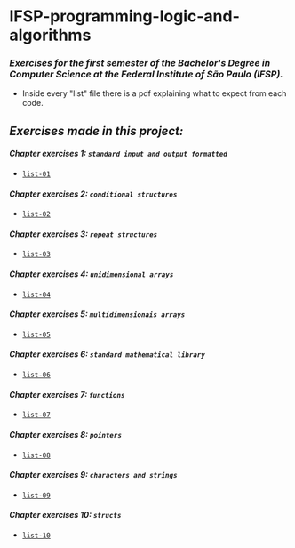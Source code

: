 # IFSP-programming-logic-and-algorithms

### _Exercises for the first semester of the Bachelor's Degree in Computer Science at the Federal Institute of São Paulo (IFSP)._
<!--
### _Exercícios do primeiro semestre do curso de Bacharelado em Ciência da Computação do Instituto Federal de São Paulo (IFSP)._
-->
- Inside every "list" file there is a pdf explaining what to expect from each code.
<!--
- Dentro de cada arquivo de "lista" há um pdf explicando o que esperar de cada código.
-->
## _Exercises made in this project:_

#### _Chapter exercises 1: `standard input and output formatted`_
- [`list-01`](list-01)

#### _Chapter exercises 2: `conditional structures`_
- [`list-02`](list-02)

#### _Chapter exercises 3: `repeat structures`_
- [`list-03`](list-03)

#### _Chapter exercises 4: `unidimensional arrays`_
- [`list-04`](list-04)

#### _Chapter exercises 5: `multidimensionais arrays`_
- [`list-05`](list-05)

#### _Chapter exercises 6: `standard mathematical library`_
- [`list-06`](list-06)

#### _Chapter exercises 7: `functions`_
- [`list-07`](list-07)

#### _Chapter exercises 8: `pointers`_
- [`list-08`](list-08)

#### _Chapter exercises 9: `characters and strings`_
- [`list-09`](list-09)

#### _Chapter exercises 10: `structs`_
- [`list-10`](list-10)
